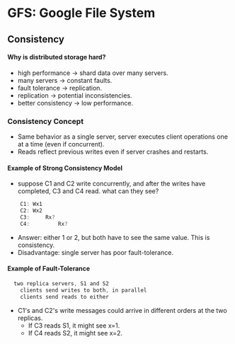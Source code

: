 # GFS: Google File System  

## Consistency  
#### Why is distributed storage hard?  
* high performance -> shard data over many servers.  
* many servers -> constant faults.  
* fault tolerance -> replication.  
* replication -> potential inconsistencies.  
* better consistency -> low performance.  

### Consistency Concept 
* Same behavior as a single server, server executes client operations one at a time (even if concurrent).  
* Reads reflect previous writes even if server crashes and restarts.  

#### Example of Strong Consistency Model  
* suppose C1 and C2 write concurrently, and after the writes have completed, C3 and C4 read. what can they see?  
```go
    C1: Wx1
    C2: Wx2
    C3:     Rx?
    C4:         Rx?
```
* Answer: either 1 or 2, but both have to see the same value. This is consistency.  
* Disadvantage: single server has poor fault-tolerance.  

#### Example of Fault-Tolerance  
```go
  two replica servers, S1 and S2
    clients send writes to both, in parallel
    clients send reads to either
``` 
* C1's and C2's write messages could arrive in different orders at the two replicas.  
  * If C3 reads S1, it might see x=1.  
  * If C4 reads S2, it might see x=2.  


  

